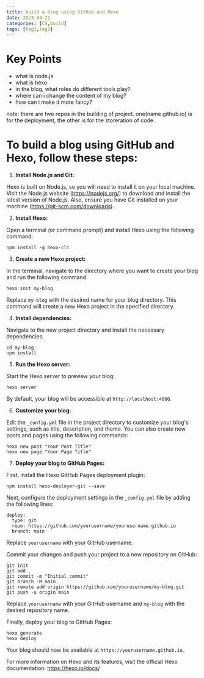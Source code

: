 ```yaml
---
title: build a blog using GitHub and Hexo
date: 2023-04-21
categories: [CS,build]
tags: [tag1,tag2]
---
```


# Key Points

-  what is node.js
-  what is hexo
-  in the blog, what roles do different tools play?
-  where can i change the content of my blog?
-  how can i make it more fancy?

note: there are two repos in the building of project. one(name.github.io) is for the deployment, the other is for the storeration of code.


# To build a blog using GitHub and Hexo, follow these steps:

1. **Install Node.js and Git:**

Hexo is built on Node.js, so you will need to install it on your local machine. Visit the Node.js website (https://nodejs.org/) to download and install the latest version of Node.js. Also, ensure you have Git installed on your machine (https://git-scm.com/downloads).

2. **Install Hexo:**

Open a terminal (or command prompt) and install Hexo using the following command:

```
npm install -g hexo-cli
```

3. **Create a new Hexo project:**

In the terminal, navigate to the directory where you want to create your blog and run the following command:

```
hexo init my-blog
```

Replace `my-blog` with the desired name for your blog directory. This command will create a new Hexo project in the specified directory.

4. **Install dependencies:**

Navigate to the new project directory and install the necessary dependencies:

```
cd my-blog
npm install
```

5. **Run the Hexo server:**

Start the Hexo server to preview your blog:

```
hexo server
```

By default, your blog will be accessible at `http://localhost:4000`.

6. **Customize your blog:**

Edit the `_config.yml` file in the project directory to customize your blog's settings, such as title, description, and theme. You can also create new posts and pages using the following commands:

```
hexo new post "Your Post Title"
hexo new page "Your Page Title"
```

7. **Deploy your blog to GitHub Pages:**

First, install the Hexo GitHub Pages deployment plugin:

```
npm install hexo-deployer-git --save
```

Next, configure the deployment settings in the `_config.yml` file by adding the following lines:

```
deploy:
  type: git
  repo: https://github.com/yourusername/yourusername.github.io
  branch: main
```

Replace `yourusername` with your GitHub username.

Commit your changes and push your project to a new repository on GitHub:

```
git init
git add .
git commit -m "Initial commit"
git branch -M main
git remote add origin https://github.com/yourusername/my-blog.git
git push -u origin main
```

Replace `yourusername` with your GitHub username and `my-blog` with the desired repository name.

Finally, deploy your blog to GitHub Pages:

```
hexo generate
hexo deploy
```

Your blog should now be available at `https://yourusername.github.io`.

For more information on Hexo and its features, visit the official Hexo documentation: https://hexo.io/docs/